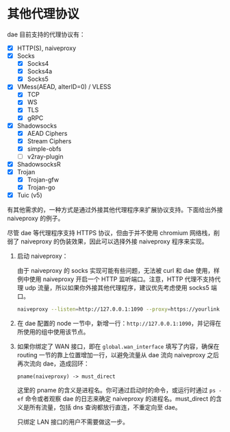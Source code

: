 # 其他代理协议

dae 目前支持的代理协议有：

- [x] HTTP(S), naiveproxy
- [x] Socks
  - [x] Socks4
  - [x] Socks4a
  - [x] Socks5
- [x] VMess(AEAD, alterID=0) / VLESS
  - [x] TCP
  - [x] WS
  - [x] TLS
  - [x] gRPC
- [x] Shadowsocks
  - [x] AEAD Ciphers
  - [x] Stream Ciphers
  - [x] simple-obfs
  - [ ] v2ray-plugin
- [x] ShadowsocksR
- [x] Trojan
  - [x] Trojan-gfw
  - [x] Trojan-go
- [x] Tuic (v5)

有其他需求的，一种方式是通过外接其他代理程序来扩展协议支持。下面给出外接 naiveproxy 的例子。

尽管 dae 等代理程序支持 HTTPS 协议，但由于并不使用 chromium 网络栈，削弱了 naiveproxy 的伪装效果，因此可以选择外接 naiveproxy 程序来实现。

1. 启动 naiveproxy：

   由于 naiveproxy 的 socks 实现可能有些问题，无法被 curl 和 dae 使用，样例中使用 naiveproxy 开启一个 HTTP 监听端口。注意，HTTP 代理不支持代理 udp 流量，所以如果你外接其他代理程序，建议优先考虑使用 socks5 端口。

   ```bash
   naiveproxy --listen=http://127.0.0.1:1090 --proxy=https://yourlink
   ```

2. 在 dae 配置的 node 一节中，新增一行：`http://127.0.0.1:1090`，并记得在所使用的组中使用该节点。

3. 如果你绑定了 WAN 接口，即在 `global.wan_interface` 填写了内容，确保在 routing 一节的靠上位置增加一行，以避免流量从 dae 流向 naiveproxy 之后再次流向 dae，造成回环：

   ```shell
   pname(naiveproxy) -> must_direct
   ```

   这里的 pname 的含义是进程名。你可通过启动时的命令，或运行时通过 `ps -ef` 命令或者观察 dae 的日志来确定 naiveproxy 的进程名。must_direct 的含义是所有流量，包括 dns 查询都放行直连，不重定向至 dae。

   只绑定 LAN 接口的用户不需要做这一步。
